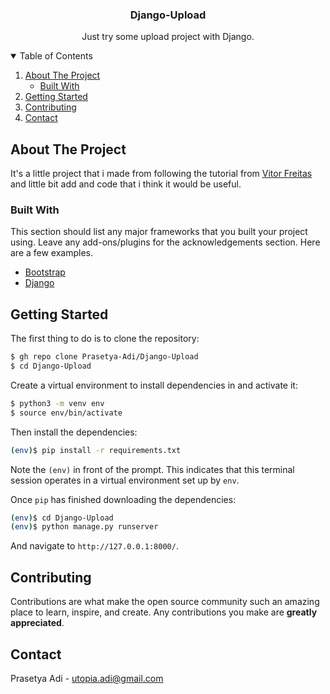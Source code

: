 <p align="center">

  <h3 align="center">Django-Upload</h3>

  <p align="center">
    Just try some upload project with Django.
  </p>
</p>



<!-- TABLE OF CONTENTS -->
<details open="open">
  <summary>Table of Contents</summary>
  <ol>
    <li>
      <a href="#about-the-project">About The Project</a>
      <ul>
        <li><a href="#built-with">Built With</a></li>
      </ul>
    </li>
    <li>
      <a href="#getting-started">Getting Started</a>
    </li>
    <li><a href="#contributing">Contributing</a></li>
    <li><a href="#contact">Contact</a></li>
  </ol>
</details>



<!-- ABOUT THE PROJECT -->
## About The Project

It's a little project that i made from following the tutorial from [Vitor Freitas](https://www.youtube.com/c/VitorFreitas) and little bit add and code that i think it would be useful.

### Built With

This section should list any major frameworks that you built your project using. Leave any add-ons/plugins for the acknowledgements section. Here are a few examples.
* [Bootstrap](https://getbootstrap.com)
* [Django](https:djangoproject.com)



<!-- GETTING STARTED -->
## Getting Started
The first thing to do is to clone the repository:

```sh
$ gh repo clone Prasetya-Adi/Django-Upload
$ cd Django-Upload
```

Create a virtual environment to install dependencies in and activate it:

```sh
$ python3 -m venv env
$ source env/bin/activate
```

Then install the dependencies:

```sh
(env)$ pip install -r requirements.txt
```
Note the `(env)` in front of the prompt. This indicates that this terminal
session operates in a virtual environment set up by `env`.

Once `pip` has finished downloading the dependencies:
```sh
(env)$ cd Django-Upload
(env)$ python manage.py runserver
```
And navigate to `http://127.0.0.1:8000/`.


<!-- CONTRIBUTING -->
## Contributing

Contributions are what make the open source community such an amazing place to learn, inspire, and create. Any contributions you make are **greatly appreciated**.

<!-- CONTACT -->
## Contact

Prasetya Adi - utopia.adi@gmail.com

